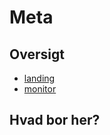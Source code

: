 # Meta

## Oversigt

* [landing](landing/readme.md)
* [monitor](monitor/src/readme.md)

## Hvad bor her?

